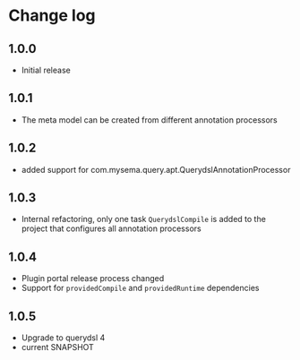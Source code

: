 # Change log

## 1.0.0
* Initial release

## 1.0.1
* The meta model can be created from different annotation processors

## 1.0.2
* added support for com.mysema.query.apt.QuerydslAnnotationProcessor

## 1.0.3
* Internal refactoring, only one task `QuerydslCompile` is added to the project that configures all annotation processors

## 1.0.4
* Plugin portal release process changed
* Support for `providedCompile` and `providedRuntime` dependencies

## 1.0.5
* Upgrade to querydsl 4
* current SNAPSHOT
